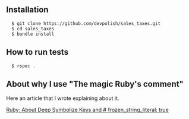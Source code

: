 ## Installation

```
  $ git clone https://github.com/devpolish/sales_taxes.git
  $ cd sales_taxes
  $ bundle install
```

## How to run tests

```
  $ rspec .
``` 

## About why I use "The magic Ruby's comment"

Here an article that I wrote explaining about it.

[Ruby: About Deep Symbolize Keys and # frozen_string_literal: true](https://medium.com/bit-concept/ruby-about-deep-symbolize-keys-and-frozen-string-literal-true-e773725549ad)
